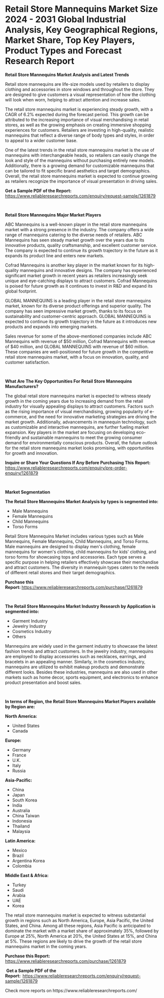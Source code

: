 <p><h1>Retail Store Mannequins Market Size 2024 - 2031 Global Industrial Analysis, Key Geographical Regions, Market Share, Top Key Players, Product Types and Forecast Research Report</h1></p><p><strong>Retail Store Mannequins Market Analysis and Latest Trends</strong></p>
<p><p>Retail store mannequins are life-size models used by retailers to display clothing and accessories in store windows and throughout the store. They are designed to give customers a visual representation of how the clothing will look when worn, helping to attract attention and increase sales.</p><p>The retail store mannequins market is experiencing steady growth, with a CAGR of 6.2% expected during the forecast period. This growth can be attributed to the increasing importance of visual merchandising in retail stores, as well as the growing emphasis on creating immersive shopping experiences for customers. Retailers are investing in high-quality, realistic mannequins that reflect a diverse range of body types and styles, in order to appeal to a wider customer base.</p><p>One of the latest trends in the retail store mannequins market is the use of mannequins with interchangeable heads, so retailers can easily change the look and style of the mannequins without purchasing entirely new models. Additionally, there is a growing demand for customizable mannequins that can be tailored to fit specific brand aesthetics and target demographics. Overall, the retail store mannequins market is expected to continue growing as retailers recognize the importance of visual presentation in driving sales.</p></p>
<p><strong>Get a Sample PDF of the Report:&nbsp;</strong> <a href="https://www.reliableresearchreports.com/enquiry/request-sample/1261879">https://www.reliableresearchreports.com/enquiry/request-sample/1261879</a></p>
<p>&nbsp;</p>
<p><strong>Retail Store Mannequins Major Market Players</strong></p>
<p><p>ABC Mannequins is a well-known player in the retail store mannequins market with a strong presence in the industry. The company offers a wide range of mannequins catering to the diverse needs of retailers. ABC Mannequins has seen steady market growth over the years due to its innovative products, quality craftsmanship, and excellent customer service. The company is expected to continue its growth trajectory in the future as it expands its product line and enters new markets.</p><p>Cofrad Mannequins is another key player in the market known for its high-quality mannequins and innovative designs. The company has experienced significant market growth in recent years as retailers increasingly seek unique and eye-catching displays to attract customers. Cofrad Mannequins is poised for future growth as it continues to invest in R&D and expand its global footprint.</p><p>GLOBAL MANNEQUINS is a leading player in the retail store mannequins market, known for its diverse product offerings and superior quality. The company has seen impressive market growth, thanks to its focus on sustainability and customer-centric approach. GLOBAL MANNEQUINS is expected to continue its growth trajectory in the future as it introduces new products and expands into emerging markets.</p><p>Sales revenue for some of the above-mentioned companies include ABC Mannequins with revenue of $50 million, Cofrad Mannequins with revenue of $40 million, and GLOBAL MANNEQUINS with revenue of $60 million. These companies are well-positioned for future growth in the competitive retail store mannequins market, with a focus on innovation, quality, and customer satisfaction.</p></p>
<p>&nbsp;</p>
<p><strong>What Are The Key Opportunities For Retail Store Mannequins Manufacturers?</strong></p>
<p><p>The global retail store mannequins market is expected to witness steady growth in the coming years due to increasing demand from the retail industry for visually appealing displays to attract customers. Factors such as the rising importance of visual merchandising, growing popularity of e-commerce, and the need for innovative marketing strategies are driving the market growth. Additionally, advancements in mannequin technology, such as customizable and interactive mannequins, are further fueling market expansion. Key players in the market are focusing on developing eco-friendly and sustainable mannequins to meet the growing consumer demand for environmentally conscious products. Overall, the future outlook for the retail store mannequins market looks promising, with opportunities for growth and innovation.</p></p>
<p><strong>Inquire or Share Your Questions If Any Before Purchasing This Report:</strong> <a href="https://www.reliableresearchreports.com/enquiry/pre-order-enquiry/1261879">https://www.reliableresearchreports.com/enquiry/pre-order-enquiry/1261879</a></p>
<p>&nbsp;</p>
<p><strong>Market Segmentation</strong></p>
<p><strong>The Retail Store Mannequins Market Analysis by types is segmented into:</strong></p>
<p><ul><li>Male Mannequins</li><li>Female Mannequins</li><li>Child Mannequins</li><li>Torso Forms</li></ul></p>
<p><p>Retail Store Mannequins Market includes various types such as Male Mannequins, Female Mannequins, Child Mannequins, and Torso Forms. Male mannequins are designed to display men's clothing, female mannequins for women's clothing, child mannequins for kids' clothing, and torso forms for showcasing tops and accessories. Each type serves a specific purpose in helping retailers effectively showcase their merchandise and attract customers. The diversity in mannequin types caters to the needs of different retail stores and their target demographics.</p></p>
<p><strong>Purchase this Report:&nbsp;</strong><a href="https://www.reliableresearchreports.com/purchase/1261879">https://www.reliableresearchreports.com/purchase/1261879</a></p>
<p>&nbsp;</p>
<p><strong>The Retail Store Mannequins Market Industry Research by Application is segmented into:</strong></p>
<p><ul><li>Garment Industry</li><li>Jewelry Industry</li><li>Cosmetics Industry</li><li>Others</li></ul></p>
<p><p>Mannequins are widely used in the garment industry to showcase the latest fashion trends and attract customers. In the jewelry industry, mannequins are employed to display accessories such as necklaces, earrings, and bracelets in an appealing manner. Similarly, in the cosmetics industry, mannequins are utilized to exhibit makeup products and demonstrate different looks. Besides these industries, mannequins are also used in other markets such as home decor, sports equipment, and electronics to enhance product presentation and boost sales.</p></p>
<p>&nbsp;</p>
<p><strong>In terms of Region, the Retail Store Mannequins Market Players available by Region are:</strong></p>
<p>
    <p> <strong> North America: </strong>
        <ul>
            <li>United States</li>
            <li>Canada</li>
        </ul>
        </p> 
    <p> <strong> Europe: </strong>
        <ul>
            <li>Germany</li>
            <li>France</li>
            <li>U.K.</li>
            <li>Italy</li>
            <li>Russia</li>
        </ul>
        </p> 
    <p> <strong> Asia-Pacific: </strong>
        <ul>
            <li>China</li>
            <li>Japan</li>
            <li>South Korea</li>
            <li>India</li>
            <li>Australia</li>
            <li>China Taiwan</li>
            <li>Indonesia</li>
            <li>Thailand</li>
            <li>Malaysia</li>
        </ul>
        </p> 
    <p> <strong> Latin America: </strong>
        <ul>
            <li>Mexico</li>
            <li>Brazil</li>
            <li>Argentina Korea</li>
            <li>Colombia</li>
        </ul>
        </p> 
    <p> <strong> Middle East & Africa: </strong>
        <ul>
            <li>Turkey</li>
            <li>Saudi</li>
            <li>Arabia</li>
            <li>UAE</li>
            <li>Korea</li>
        </ul>
    </p>
    </p>
<p><p>The retail store mannequins market is expected to witness substantial growth in regions such as North America, Europe, Asia Pacific, the United States, and China. Among all these regions, Asia Pacific is anticipated to dominate the market with a market share of approximately 35%, followed by Europe at 25%, North America at 20%, the United States at 15%, and China at 5%. These regions are likely to drive the growth of the retail store mannequins market in the coming years.</p></p>
<p><strong>Purchase this Report: </strong><a href="https://www.reliableresearchreports.com/purchase/1261879">https://www.reliableresearchreports.com/purchase/1261879</a></p>
<p>&nbsp;<strong>Get a Sample PDF of the Report:&nbsp;&nbsp;</strong><a href="https://www.reliableresearchreports.com/enquiry/request-sample/1261879">https://www.reliableresearchreports.com/enquiry/request-sample/1261879</a></p>
<p><strong></strong></p>
<p>Check more reports on https://www.reliableresearchreports.com/</p>